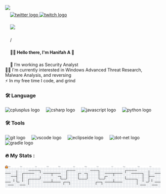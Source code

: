 <img align="left" height="200" src="https://giffiles.alphacoders.com/222/222456.gif"  />

###

<div align="left">
  <a href="https://x.com/ghost1nwires" target="_blank">
    <img src="https://img.shields.io/static/v1?message=Twitter&logo=twitter&label=&color=1DA1F2&logoColor=white&labelColor=&style=for-the-badge" height="25" alt="twitter logo"  />
  </a>
  <a href="ghost1nwires" target="_blank">
    <img src="https://img.shields.io/static/v1?message=Twitch&logo=twitch&label=&color=9146FF&logoColor=white&labelColor=&style=for-the-badge" height="25" alt="twitch logo"  />
  </a>
</div>

###

<div align="left">
  <img src="https://count.getloli.com/@:ghost1nwires?theme=love-and-deepspace&padding=4&scale=0.5&align=center&pixelated=1&darkmode=0"  />
</div>

###

<p align="left">/</p>

###

<h4 align="left">👩‍💻  Hello there, I'm Hanifah A 👋</h4>

###

<p align="left">🔭 I’m working as Security Analyst<br>👩‍💻 I'm currently interested in Windows Advanced Threat Research, Malware Analysis, and reversing<br>⚡ In my free time I code, and grind</p>

###

<h3 align="left">🛠 Language</h3>

###

<div align="left">
  <img src="https://cdn.jsdelivr.net/gh/devicons/devicon/icons/cplusplus/cplusplus-original.svg" height="40" alt="cplusplus logo"  />
  <img width="12" />
  <img src="https://cdn.jsdelivr.net/gh/devicons/devicon/icons/csharp/csharp-original.svg" height="40" alt="csharp logo"  />
  <img width="12" />
  <img src="https://cdn.jsdelivr.net/gh/devicons/devicon/icons/javascript/javascript-original.svg" height="40" alt="javascript logo"  />
  <img width="12" />
  <img src="https://cdn.jsdelivr.net/gh/devicons/devicon/icons/python/python-original.svg" height="40" alt="python logo"  />
</div>

###

<h3 align="left">🛠 Tools</h3>

###

<div align="left">
  <img src="https://cdn.jsdelivr.net/gh/devicons/devicon/icons/git/git-original.svg" height="40" alt="git logo"  />
  <img width="12" />
  <img src="https://cdn.jsdelivr.net/gh/devicons/devicon/icons/vscode/vscode-original.svg" height="40" alt="vscode logo"  />
  <img width="12" />
  <img src="https://skillicons.dev/icons?i=eclipse" height="40" alt="eclipseide logo"  />
  <img width="12" />
  <img src="https://skillicons.dev/icons?i=dotnet" height="40" alt="dot-net logo"  />
  <img width="12" />
  <img src="https://skillicons.dev/icons?i=gradle" height="40" alt="gradle logo"  />
</div>

###

<h3 align="left">🔥   My Stats :</h3>

###

<picture>
  <source media="(prefers-color-scheme: dark)" srcset="https://raw.githubusercontent.com/ghost1nwires/ghost1nwires/output/pacman-contribution-graph-dark.svg">
  <source media="(prefers-color-scheme: light)" srcset="https://raw.githubusercontent.com/ghost1nwires/ghost1nwires/output/pacman-contribution-graph.svg">
  <img alt="pacman contribution graph" src="https://raw.githubusercontent.com/ghost1nwires/ghost1nwires/output/pacman-contribution-graph.svg">
</picture>

###
